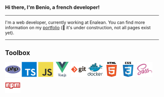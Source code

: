 ### Hi there, I'm Benio, a french developer!

---

I'm a web developer, currently working at Enalean. You can find more information on my [portfolio](https://benio-b.github.io) (🚧 it's under construction, not all pages exist yet).

---

 ## Toolbox
<img src="https://raw.githubusercontent.com/devicons/devicon/master/icons/php/php-original.svg" alt="PHP logo" width="50px" height="50px" /> <img src="https://raw.githubusercontent.com/devicons/devicon/master/icons/typescript/typescript-original.svg" alt="TS logo" width="50px" height="50px" /> <img src="https://raw.githubusercontent.com/devicons/devicon/master/icons/javascript/javascript-original.svg" alt="JS logo" width="50px" height="50px" /> <img src="https://raw.githubusercontent.com/devicons/devicon/master/icons/vuejs/vuejs-original-wordmark.svg" alt="Vue.js logo" width="50px" height="50px" /> <img src="https://raw.githubusercontent.com/devicons/devicon/master/icons/git/git-original-wordmark.svg" alt="Git logo" width="50px" height="50px" /> <img src="https://raw.githubusercontent.com/devicons/devicon/master/icons/docker/docker-original-wordmark.svg" alt="Docker logo" width="50px" height="50px" /> <img src="https://raw.githubusercontent.com/devicons/devicon/master/icons/html5/html5-original-wordmark.svg" alt="HTML5 logo" width="50px" height="50px" /> <img src="https://raw.githubusercontent.com/devicons/devicon/master/icons/css3/css3-original-wordmark.svg" alt="CSS3 logo" width="50px" height="50px" /> <img src="https://raw.githubusercontent.com/devicons/devicon/master/icons/sass/sass-original.svg" alt="Sass logo" width="50px" height="50px" /> <img src="https://raw.githubusercontent.com/devicons/devicon/master/icons/npm/npm-original-wordmark.svg" alt="NPM logo" width="50px" height="50px" /> 


<!--
**Benio-B/Benio-B** is a ✨ _special_ ✨ repository because its `README.md` (this file) appears on your GitHub profile.

Here are some ideas to get you started:

- 🔭 I’m currently working on ...
- 🌱 I’m currently learning ...
- 👯 I’m looking to collaborate on ...
- 🤔 I’m looking for help with ...
- 💬 Ask me about ...
- 📫 How to reach me: ...
- 😄 Pronouns: ...
- ⚡ Fun fact: ...
-->
